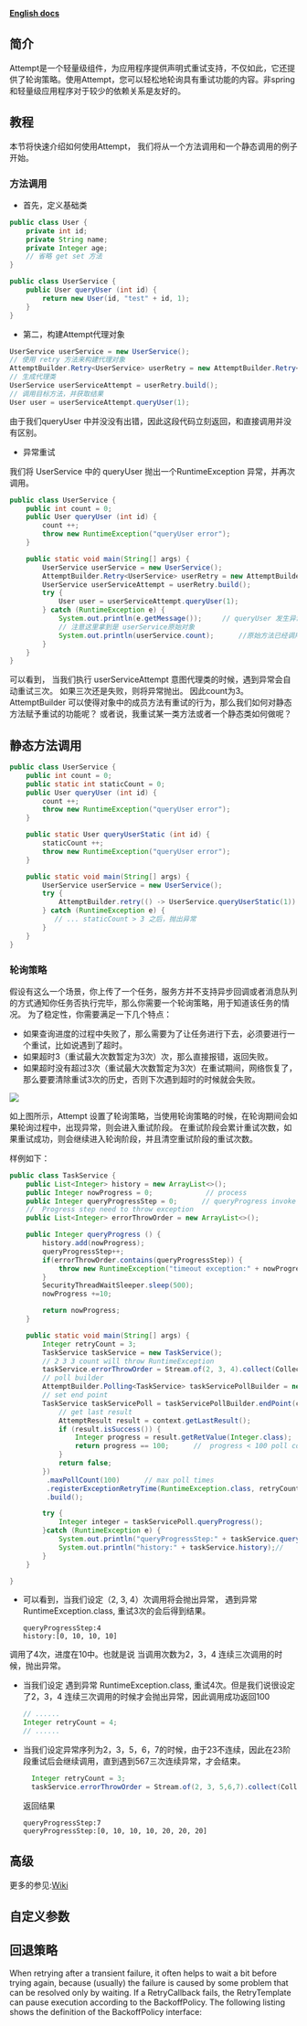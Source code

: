 
[**English docs**](./README.md)

## 简介

Attempt是一个轻量级组件，为应用程序提供声明式重试支持，不仅如此，它还提供了轮询策略。使用Attempt，您可以轻松地轮询具有重试功能的内容。非spring和轻量级应用程序对于较少的依赖关系是友好的。

## 教程
本节将快速介绍如何使用Attempt， 我们将从一个方法调用和一个静态调用的例子开始。

###  方法调用

+ 首先，定义基础类
```java
public class User {
    private int id;
    private String name;
    private Integer age;
    // 省略 get set 方法
}

public class UserService {
    public User queryUser (int id) {
        return new User(id, "test" + id, 1);
    }
}
```


+ 第二，构建Attempt代理对象

```java
UserService userService = new UserService();
// 使用 retry 方法来构建代理对象
AttemptBuilder.Retry<UserService> userRetry = new AttemptBuilder.Retry<UserService>(userService);
// 生成代理类
UserService userServiceAttempt = userRetry.build();
// 调用目标方法，并获取结果
User user = userServiceAttempt.queryUser(1);
```
由于我们queryUser 中并没没有出错，因此这段代码立刻返回，和直接调用并没有区别。

+ 异常重试

我们将 UserService 中的 queryUser 抛出一个RuntimeException 异常，并再次调用。

```java
public class UserService {
    public int count = 0;
    public User queryUser (int id) {
        count ++;
        throw new RuntimeException("queryUser error");
    }

    public static void main(String[] args) {
        UserService userService = new UserService();
        AttemptBuilder.Retry<UserService> userRetry = new AttemptBuilder.Retry<UserService>(userService);
        UserService userServiceAttempt = userRetry.build();
        try {
            User user = userServiceAttempt.queryUser(1);
        } catch (RuntimeException e) {
            System.out.println(e.getMessage());     // queryUser 发生异常
            // 注意这里拿到是 userService原始对象
            System.out.println(userService.count);      //原始方法已经调用3
        }
    }
}
```
可以看到， 当我们执行 userServiceAttempt 意图代理类的时候，遇到异常会自动重试三次。 如果三次还是失败，则将异常抛出。 因此count为3。
AttemptBuilder 可以使得对象中的成员方法有重试的行为，那么我们如何对静态方法赋予重试的功能呢？ 或者说，我重试某一类方法或者一个静态类如何做呢？

## 静态方法调用

```java
public class UserService {
    public int count = 0;
    public static int staticCount = 0;
    public User queryUser (int id) {
        count ++;
        throw new RuntimeException("queryUser error");
    }

    public static User queryUserStatic (int id) {
        staticCount ++;
        throw new RuntimeException("queryUser error");
    }

    public static void main(String[] args) {
        UserService userService = new UserService();
        try {
            AttemptBuilder.retry(() -> UserService.queryUserStatic(1)).exec();  //  count = 3
        } catch (RuntimeException e) {
           // ... staticCount > 3 之后，抛出异常
        }
    }
}

```

### 轮询策略

假设有这么一个场景，你上传了一个任务，服务方并不支持异步回调或者消息队列的方式通知你任务否执行完毕，那么你需要一个轮询策略，用于知道该任务的情况。
为了稳定性，你需要满足一下几个特点：
+ 如果查询进度的过程中失败了，那么需要为了让任务进行下去，必须要进行一个重试，比如说遇到了超时。
+ 如果超时3（重试最大次数暂定为3次）次，那么直接报错，返回失败。
+ 如果超时没有超过3次（重试最大次数暂定为3次）在重试期间，网络恢复了，那么要要清除重试3次的历史，否则下次遇到超时的时候就会失败。

![](docs/Attempt.png)

如上图所示，Attempt 设置了轮询策略，当使用轮询策略的时候，在轮询期间会如果轮询过程中，出现异常，则会进入重试阶段。
在重试阶段会累计重试次数，如果重试成功，则会继续进入轮询阶段，并且清空重试阶段的重试次数。

样例如下：

```java
public class TaskService {
    public List<Integer> history = new ArrayList<>();
    public Integer nowProgress = 0;             // process
    public Integer queryProgressStep = 0;      // queryProgress invoke time
    //  Progress step need to throw exception
    public List<Integer> errorThrowOrder = new ArrayList<>();

    public Integer queryProgress () {
        history.add(nowProgress);
        queryProgressStep++;
        if(errorThrowOrder.contains(queryProgressStep)) {
            throw new RuntimeException("timeout exception:" + nowProgress);
        }
        SecurityThreadWaitSleeper.sleep(500);
        nowProgress +=10;

        return nowProgress;
    }

    public static void main(String[] args) {
        Integer retryCount = 3;
        TaskService taskService = new TaskService();
        // 2 3 3 count will throw RuntimeException
        taskService.errorThrowOrder = Stream.of(2, 3, 4).collect(Collectors.toList());
        // poll builder
        AttemptBuilder.Polling<TaskService> taskServicePollBuilder = new AttemptBuilder.Polling<>(taskService);
        // set end point
        TaskService taskServicePoll = taskServicePollBuilder.endPoint(context -> {
            // get last result
            AttemptResult result = context.getLastResult();
            if (result.isSuccess()) {
                Integer progress = result.getRetValue(Integer.class);
                return progress == 100;      //  progress < 100 poll continue
            }
            return false;
        })
         .maxPollCount(100)      // max poll times
         .registerExceptionRetryTime(RuntimeException.class, retryCount)   // the exception that should entry retry stage
         .build();

        try {
            Integer integer = taskServicePoll.queryProgress();
        }catch (RuntimeException e) {
            System.out.println("queryProgressStep:" + taskService.queryProgressStep); //
            System.out.println("history:" + taskService.history);//
        }
    }

}

```

+ 可以看到，当我们设定（2, 3, 4）次调用将会抛出异常， 遇到异常 RuntimeException.class, 重试3次的会后得到结果。
    ```
    queryProgressStep:4
    history:[0, 10, 10, 10]
    ```
调用了4次，进度在10中。也就是说 当调用次数为2，3，4 连续三次调用的时候，抛出异常。

+ 当我们设定 遇到异常 RuntimeException.class, 重试4次。但是我们说很设定了2，3，4 连续三次调用的时候才会抛出异常，因此调用成功返回100
    ```java
    // ......
    Integer retryCount = 4;
    // ......
    ```
+ 当我们设定异常序列为2，3，5，6，7的时候，由于23不连续，因此在23阶段重试后会继续调用，直到遇到567三次连续异常，才会结束。
    ```java
      Integer retryCount = 3;
      taskService.errorThrowOrder = Stream.of(2, 3, 5,6,7).collect(Collectors.toList());
    ```
    返回结果
    ```
    queryProgressStep:7
    queryProgressStep:[0, 10, 10, 10, 20, 20, 20]
    ```



## 高级

更多的参见:[Wiki]((docs/README_WIKI_CN.md))

## 自定义参数

## 回退策略

When retrying after a transient failure, it often helps to wait a bit before trying again, because (usually) the failure is caused by some problem that can be resolved only by waiting. If a RetryCallback fails, the RetryTemplate can pause execution according to the BackoffPolicy. The following listing shows the definition of the BackoffPolicy interface:




